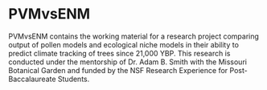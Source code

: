 # PVMvsENM
PVMvsENM contains the working material for a research project comparing output of pollen models and ecological niche models in their ability to predict climate tracking of trees since 21,000 YBP. This research is conducted under the mentorship of Dr. Adam B. Smith with the Missouri Botanical Garden and funded by the NSF Research Experience for Post-Baccalaureate Students.